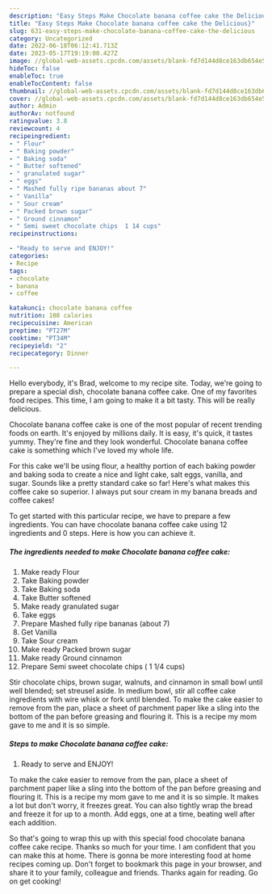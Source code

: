 ```yaml
---
description: "Easy Steps Make Chocolate banana coffee cake the Delicious}"
title: "Easy Steps Make Chocolate banana coffee cake the Delicious}"
slug: 631-easy-steps-make-chocolate-banana-coffee-cake-the-delicious
category: Uncategorized
date: 2022-06-18T06:12:41.713Z
date: 2023-05-17T19:19:00.427Z
image: //global-web-assets.cpcdn.com/assets/blank-fd7d144d8ce163db654e5a02c40b08a2775adb7897d16e4062681dc7e1b2800f.png
hideToc: false
enableToc: true
enableTocContent: false
thumbnail: //global-web-assets.cpcdn.com/assets/blank-fd7d144d8ce163db654e5a02c40b08a2775adb7897d16e4062681dc7e1b2800f.png
cover: //global-web-assets.cpcdn.com/assets/blank-fd7d144d8ce163db654e5a02c40b08a2775adb7897d16e4062681dc7e1b2800f.png
author: Admin
authorAv: notfound
ratingvalue: 3.8
reviewcount: 4
recipeingredient:
- " Flour"
- " Baking powder"
- " Baking soda"
- " Butter softened"
- " granulated sugar"
- " eggs"
- " Mashed fully ripe bananas about 7"
- " Vanilla"
- " Sour cream"
- " Packed brown sugar"
- " Ground cinnamon"
- " Semi sweet chocolate chips  1 14 cups"
recipeinstructions:

- "Ready to serve and ENJOY!"
categories:
- Recipe
tags:
- chocolate
- banana
- coffee

katakunci: chocolate banana coffee 
nutrition: 108 calories
recipecuisine: American
preptime: "PT27M"
cooktime: "PT34M"
recipeyield: "2"
recipecategory: Dinner

---
```



Hello everybody, it's Brad, welcome to my recipe site. Today, we're going to prepare a special dish, chocolate banana coffee cake. One of my favorites food recipes. This time, I am going to make it a bit tasty. This will be really delicious.

Chocolate banana coffee cake is one of the most popular of recent trending foods on earth. It's enjoyed by millions daily. It is easy, it's quick, it tastes yummy. They're fine and they look wonderful. Chocolate banana coffee cake is something which I've loved my whole life.

For this cake we&#39;ll be using flour, a healthy portion of each baking powder and baking soda to create a nice and light cake, salt eggs, vanilla, and sugar. Sounds like a pretty standard cake so far! Here&#39;s what makes this coffee cake so superior. I always put sour cream in my banana breads and coffee cakes!


To get started with this particular recipe, we have to prepare a few ingredients. You can have chocolate banana coffee cake using 12 ingredients and 0 steps. Here is how you can achieve it.

<!--inarticleads1-->

##### The ingredients needed to make Chocolate banana coffee cake:

1. Make ready  Flour
1. Take  Baking powder
1. Take  Baking soda
1. Take  Butter softened
1. Make ready  granulated sugar
1. Take  eggs
1. Prepare  Mashed fully ripe bananas (about 7)
1. Get  Vanilla
1. Take  Sour cream
1. Make ready  Packed brown sugar
1. Make ready  Ground cinnamon
1. Prepare  Semi sweet chocolate chips ( 1 1/4 cups)


Stir chocolate chips, brown sugar, walnuts, and cinnamon in small bowl until well blended; set streusel aside. In medium bowl, stir all coffee cake ingredients with wire whisk or fork until blended. To make the cake easier to remove from the pan, place a sheet of parchment paper like a sling into the bottom of the pan before greasing and flouring it. This is a recipe my mom gave to me and it is so simple. 

<!--inarticleads2-->

##### Steps to make Chocolate banana coffee cake:


1. Ready to serve and ENJOY!

To make the cake easier to remove from the pan, place a sheet of parchment paper like a sling into the bottom of the pan before greasing and flouring it. This is a recipe my mom gave to me and it is so simple. It makes a lot but don&#39;t worry, it freezes great. You can also tightly wrap the bread and freeze it for up to a month. Add eggs, one at a time, beating well after each addition. 

So that's going to wrap this up with this special food chocolate banana coffee cake recipe. Thanks so much for your time. I am confident that you can make this at home. There is gonna be more interesting food at home recipes coming up. Don't forget to bookmark this page in your browser, and share it to your family, colleague and friends. Thanks again for reading. Go on get cooking!
